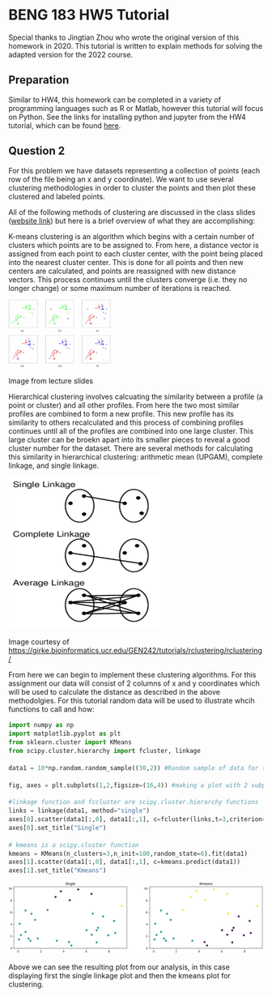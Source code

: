 # BENG 183 HW5 Tutorial
Special thanks to Jingtian Zhou who wrote the original version of this homework in 2020. This tutorial is written to explain methods for solving the adapted version for the 2022 course.

## Preparation

Similar to HW4, this homework can be completed in a variety of programming languages such as R or Matlab, however this tutorial will focus on Python. See the links for installing python and jupyter from the HW4 tutorial, which can be found [here](HW4Tutorial.md).

## Question 2

For this problem we have datasets representing a collection of points (each row of the file being an x and y coordinate). We want to use several clustering methodologies in order to cluster the points and then plot these clustered and labeled points. 

All of the following methods of clustering are discussed in the class slides ([website link](https://systemsbio.ucsd.edu/course/beng183fa22/)) but here is a brief overview of what they are accomplishing:

K-means clustering is an algorithm which begins with a certain number of clusters which points are to be assigned to. From here, a distance vector is assigned from each point to each cluster center, with the point being placed into the nearest cluster center. This is done for all points and then new centers are calculated, and points are reassigned with new distance vectors. This process continues until the clusters converge (i.e. they no longer change) or some maximum number of iterations is reached.

<img src="Images/KMeansScreenshot.png" width=40% height=40%>

Image from lecture slides


Hierarchical clustering involves calcuating the similarity between a profile (a point or cluster) and all other profiles. From here the two most similar profiles are combined to form a new profile. This new profile has its similarity to others recalculated and this process of combining profiles continues until all of the profiles are combined into one large cluster. This large cluster can be broekn apart into its smaller pieces to reveal a good cluster number for the dataset. 
There are several methods for calculating this similarity in hierarchical clustering: arithmetic mean (UPGAM), complete linkage, and single linkage.

<img src="Images/LinkagetypesScreenshot.png" width="300" height="300">

Image courtesy of https://girke.bioinformatics.ucr.edu/GEN242/tutorials/rclustering/rclustering/


From here we can begin to implement these clustering algorithms. For this assignment our data will consist of 2 columns of x and y coordinates which will be used to calculate the distance as described in the above methodolgies. For this tutorial random data will be used to illustrate whcih functions to call and how:

```python
import numpy as np
import matplotlib.pyplot as plt
from sklearn.cluster import KMeans
from scipy.cluster.hierarchy import fcluster, linkage

data1 = 10*np.random.random_sample((30,2)) #Random sample of data for this example only

fig, axes = plt.subplots(1,2,figsize=(16,4)) #making a plot with 2 subplots

#linkage function and fccluster are scipy.cluster.hierarchy functions
links = linkage(data1, method="single")
axes[0].scatter(data1[:,0], data1[:,1], c=fcluster(links,t=3,criterion="maxclust"))
axes[0].set_title("Single")

# kmeans is a scipy.cluster function
kmeans = KMeans(n_clusters=3,n_init=100,random_state=0).fit(data1)
axes[1].scatter(data1[:,0], data1[:,1], c=kmeans.predict(data1))
axes[1].set_title("Kmeans")
```
<img src="Images/HW5ScatterplotsScreenshot.png">

Above we can see the resulting plot from our analysis, in this case displaying first the single linkage plot and then the kmeans plot for clustering.
